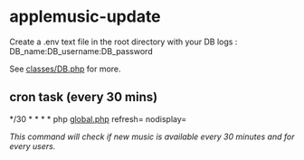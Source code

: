 # applemusic-update

Create a .env text file in the root directory with your DB logs :  
DB_name:DB_username:DB_password  

See [classes/DB.php](classes/DB.php) for more.

## cron task (every 30 mins)
\*/30  * * * * php [global.php](global.php) refresh= nodisplay=

*This command will check if new music is available every 30 minutes and for every users.*
